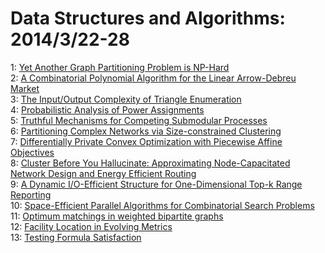 # Data Structures and Algorithms: 2014/3/22-28  
1: [Yet Another Graph Partitioning Problem is NP-Hard](https://doi.org/10.48550/arXiv.1403.5544)  
2: [A Combinatorial Polynomial Algorithm for the Linear Arrow-Debreu Market](https://doi.org/10.48550/arXiv.1212.0979)  
3: [The Input/Output Complexity of Triangle Enumeration](https://doi.org/10.48550/arXiv.1312.0723)  
4: [Probabilistic Analysis of Power Assignments](https://doi.org/10.48550/arXiv.1403.5882)  
5: [Truthful Mechanisms for Competing Submodular Processes](https://doi.org/10.48550/arXiv.1202.2097)  
6: [Partitioning Complex Networks via Size-constrained Clustering](https://doi.org/10.48550/arXiv.1402.3281)  
7: [Differentially Private Convex Optimization with Piecewise Affine  Objectives](https://doi.org/10.48550/arXiv.1403.6135)  
8: [Cluster Before You Hallucinate: Approximating Node-Capacitated Network  Design and Energy Efficient Routing](https://doi.org/10.48550/arXiv.1403.6207)  
9: [A Dynamic I/O-Efficient Structure for One-Dimensional Top-k Range  Reporting](https://doi.org/10.48550/arXiv.1208.4516)  
10: [Space-Efficient Parallel Algorithms for Combinatorial Search Problems](https://doi.org/10.48550/arXiv.1306.2552)  
11: [Optimum matchings in weighted bipartite graphs](https://doi.org/10.48550/arXiv.1403.5606)  
12: [Facility Location in Evolving Metrics](https://doi.org/10.48550/arXiv.1403.6758)  
13: [Testing Formula Satisfaction](https://doi.org/10.48550/arXiv.1204.3413)  